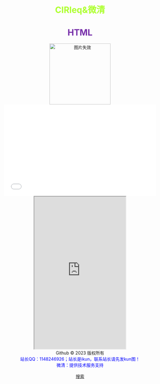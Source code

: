 <!DOCTYPE html>
<html lang="en">
    <head>
        <meta charset="UTF-8">
        <title>CIRleq</title>
        <style>
            .box{
                width: 600px;
                height: 1200px;
                margin: auto;
                top: 0;
                left: 0;
                right: 0;
                bottom: 0;
                text-align: center;
            }
        </style>
    </head>
    <body>
        <div class="box">
            <h1 style="color: greenyellow;">CIRleq&微清</h1>
            <h1 style="color: rgb(118, 46, 169);">HTML</h1>
            <img src="https://user-images.githubusercontent.com/126973386/223406272-48697b8c-7454-4e20-b5c5-000ddbdee458.png" alt="图片失效" width="200px">
            <embed src="./那一瞬间.m4a" width="500" height="300" autostart=false>
            <body background="https://user-images.githubusercontent.com/126973386/223406377-258ba963-98b0-44ff-b9aa-8cb21e856d89.jpg">
            <iframe scrolling="no" src="https://tianqiapi.com/api.php?style=tw&skin=pitaya" frameborder="1" width="300" height="500" allowtransparency="true"></iframe>
            <br />
            <div class="foot">
                Github © 2023 版权所有
                <br>
                <b5 style="color: blue;">站长QQ：1148246926；站长是ikun，联系站长请先发kun图！<b5>
                <br>
                <b5 style="color: blue;">微清：提供技术服务支持<b5>
                <br>
                <b5 style="color: blue;"大胆的说一声：微清YYDS！<b5>
            <br>
            <a href="https://www.baidu.com" target="_blank">搜索</a>
        </div>
    </body>
</html>
